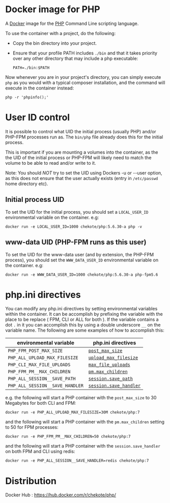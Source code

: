 # Docker image for PHP

A [Docker](https://www.docker.com) image for the [PHP](https://secure.php.net/) Command Line scripting language.

To use the container with a project, do the following:

  * Copy the bin directory into your project.

  * Ensure that your profile PATH includes `./bin` and that it takes priority over any other directory that may include a php executable:

        PATH=./bin:$PATH

Now whenever you are in your project's directory, you can simply execute `php` as you would with a typical composer installation, and the command will execute in the container instead:

    php -r 'phpinfo();'

# User ID control

It is possible to control what UID the initial process (usually PHP) and/or PHP-FPM processes run as. The `bin/php` file already does this for the initial process.

This is important if you are mounting a volumes into the container, as the the UID of the initial process or PHP-FPM will likely need to match the volume to be able to read and/or write to it.

Note: You should _NOT_ try to set the UID using Dockers -u or --user option, as this does not ensure that the user actually exists (entry in `/etc/passwd` home directory etc).

## Initial process UID

To set the UID for the initial process, you should set a `LOCAL_USER_ID` environmental variable on the container. e.g:

    docker run -e LOCAL_USER_ID=1000 chekote/php:5.6.30-a php -v

## www-data UID (PHP-FPM runs as this user)

To set the UID for the www-data user (and by extension, the PHP-FPM process), you should set the `WWW_DATA_USER_ID` environmental variable on the container. e.g:

    docker run -e WWW_DATA_USER_ID=1000 chekote/php:5.6.30-a php-fpm5.6

# php.ini directives

You can modify any php.ini directives by setting environmental variables within the container. It can be accomplish by prefixing the variable with the place to be replace ( FPM, CLI or ALL for both ).
If the variable contains a dot `.` in it you can accomplish this by using a double underscore `__` on the variable name. The following are some examples of how to accomplish this:

| environmental variable         | php.ini directives                                                                                        |
|--------------------------------|-----------------------------------------------------------------------------------------------------------|
| `PHP_FPM_POST_MAX_SIZE`        | [`post_max_size`](http://php.net/manual/en/ini.core.php#ini.post-max-size)                                |
| `PHP_ALL_UPLOAD_MAX_FILESIZE`  | [`upload_max_filesize`](http://php.net/manual/en/ini.core.php#ini.upload-max-filesize)                    |
| `PHP_CLI_MAX_FILE_UPLOADS`     | [`max_file_uploads`](https://php.net/manual/en/ini.core.php#ini.max-file-uploads)                         |
| `PHP_FPM_PM__MAX_CHILDREN`     | [`pm.max_children`](https://www.php.net/manual/en/install.fpm.configuration.php#pm.max-children)          |
| `PHP_ALL_SESSION__SAVE_PATH`   | [`session.save_path`](https://www.php.net/manual/en/session.configuration.php#ini.session.save-path)      |
| `PHP_ALL_SESSION__SAVE_HANDLER`| [`session.save_handler`](https://www.php.net/manual/en/session.configuration.php#ini.session.save-handler)|

e.g. the following will start a PHP container with the `post_max_size` to 30 Megabytes for both CLI and FPM:

`docker run -e PHP_ALL_UPLOAD_MAX_FILESIZE=30M chekote/php:7`

and the following will start a PHP container with the `pm.max_children` setting to 50 for FPM processes:

`docker run -e PHP_FPM_PM__MAX_CHILDREN=50 chekote/php:7`

and the following will start a PHP container with the `session.save_handler` on both FPM and CLI using redis:

`docker run -e PHP_ALL_SESSION__SAVE_HANDLER=redis chekote/php:7`

# Distribution

Docker Hub : https://hub.docker.com/r/chekote/php/
